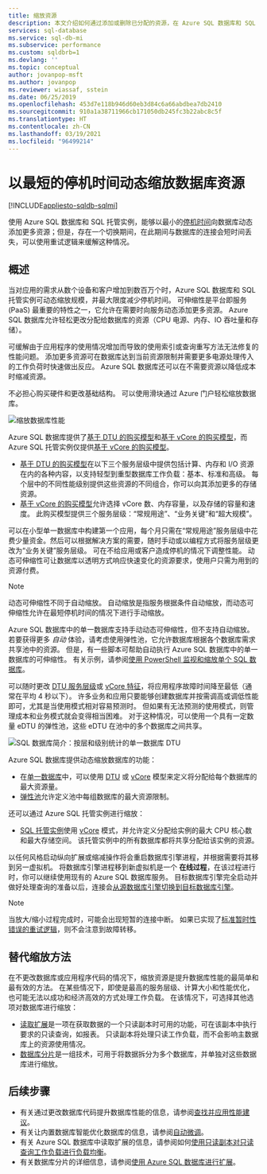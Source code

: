 ```yaml
---
title: 缩放资源
description: 本文介绍如何通过添加或删除已分配的资源，在 Azure SQL 数据库和 SQL 托管实例中缩放数据库。
services: sql-database
ms.service: sql-db-mi
ms.subservice: performance
ms.custom: sqldbrb=1
ms.devlang: ''
ms.topic: conceptual
author: jovanpop-msft
ms.author: jovanpop
ms.reviewer: wiassaf, sstein
ms.date: 06/25/2019
ms.openlocfilehash: 453d7e118b946d60eb3d84c6a66abdbea7db2410
ms.sourcegitcommit: 910a1a38711966cb171050db245fc3b22abc8c5f
ms.translationtype: HT
ms.contentlocale: zh-CN
ms.lasthandoff: 03/19/2021
ms.locfileid: "96499214"
---
```

# <a name="dynamically-scale-database-resources-with-minimal-downtime"></a>以最短的停机时间动态缩放数据库资源
[!INCLUDE[appliesto-sqldb-sqlmi](../includes/appliesto-sqldb-sqlmi.md)]

使用 Azure SQL 数据库和 SQL 托管实例，能够以最小的[停机时间](https://azure.microsoft.com/support/legal/sla/sql-database)向数据库动态添加更多资源；但是，存在一个切换期间，在此期间与数据库的连接会短时间丢失，可以使用重试逻辑来缓解这种情况。

## <a name="overview"></a>概述

当对应用的需求从数个设备和客户增加到数百万个时，Azure SQL 数据库和 SQL 托管实例可动态缩放规模，并最大限度减少停机时间。 可伸缩性是平台即服务 (PaaS) 最重要的特性之一，它允许在需要时向服务动态添加更多资源。 Azure SQL 数据库允许轻松更改分配给数据库的资源（CPU 电源、内存、IO 吞吐量和存储）。

可缓解由于应用程序的使用情况增加而导致的使用索引或查询重写方法无法修复的性能问题。 添加更多资源可在数据库达到当前资源限制并需要更多电源处理传入的工作负荷时快速做出反应。 Azure SQL 数据库还可以在不需要资源以降低成本时缩减资源。

不必担心购买硬件和更改基础结构。 可以使用滑块通过 Azure 门户轻松缩放数据库。

![缩放数据库性能](./media/scale-resources/scale-performance.svg)

Azure SQL 数据库提供了[基于 DTU 的购买模型](service-tiers-dtu.md)和[基于 vCore 的购买模型](service-tiers-vcore.md)，而 Azure SQL 托管实例仅提供[基于 vCore 的购买模型](service-tiers-vcore.md)。 

- [基于 DTU 的购买模型](service-tiers-dtu.md)在以下三个服务层级中提供包括计算、内存和 I/O 资源在内的各种内容，以支持轻型到重型数据库工作负载：基本、标准和高级。 每个层中的不同性能级别提供这些资源的不同组合，你可以向其添加更多的存储资源。
- [基于 vCore 的购买模型](service-tiers-vcore.md)允许选择 vCore 数、内存容量，以及存储的容量和速度。 此购买模型提供三个服务层级：“常规用途”、“业务关键”和“超大规模”。

可以在小型单一数据库中构建第一个应用，每个月只需在“常规用途”服务层级中花费少量资金。然后可以根据解决方案的需要，随时手动或以编程方式将服务层级更改为“业务关键”服务层级。 可在不给应用或客户造成停机的情况下调整性能。 动态可伸缩性可让数据库以透明方式响应快速变化的资源要求，使用户只需为用到的资源付费。

> [!NOTE]
> 动态可伸缩性不同于自动缩放。 自动缩放是指服务根据条件自动缩放，而动态可伸缩性允许在最短停机时间的情况下进行手动缩放。

Azure SQL 数据库中的单一数据库支持手动动态可伸缩性，但不支持自动缩放。 若要获得更多 *自动* 体验，请考虑使用弹性池，它允许数据库根据各个数据库需求共享池中的资源。
但是，有一些脚本可帮助自动执行 Azure SQL 数据库中的单一数据库的可伸缩性。 有关示例，请参阅[使用 PowerShell 监视和缩放单个 SQL 数据库](scripts/monitor-and-scale-database-powershell.md)。

可以随时更改 [DTU 服务层级](service-tiers-dtu.md)或 [vCore 特征](resource-limits-vcore-single-databases.md)，将应用程序故障时间降至最低（通常在平均 4 秒以下）。 许多业务和应用只要能够创建数据库并按需调高或调低性能即可，尤其是当使用模式相对容易预测时。 但如果有无法预测的使用模式，则管理成本和业务模式就会变得相当困难。 对于这种情况，可以使用一个具有一定数量 eDTU 的弹性池，这些 eDTU 在池中的多个数据库之间共享。

![SQL 数据库简介：按层和级别统计的单一数据库 DTU](./media/scale-resources/single_db_dtus.png)

Azure SQL 数据库提供动态缩放数据库的功能：

- 在[单一数据库](single-database-scale.md)中，可以使用 [DTU](resource-limits-dtu-single-databases.md) 或 [vCore](resource-limits-vcore-single-databases.md) 模型来定义将分配给每个数据库的最大资源量。
- [弹性池](elastic-pool-scale.md)允许定义池中每组数据库的最大资源限制。

还可以通过 Azure SQL 托管实例进行缩放： 

- [SQL 托管实例](../managed-instance/sql-managed-instance-paas-overview.md)使用 [vCore](../managed-instance/sql-managed-instance-paas-overview.md#vcore-based-purchasing-model) 模式，并允许定义分配给实例的最大 CPU 核心数和最大存储空间。 该托管实例中的所有数据库都将共享分配给该实例的资源。

以任何风格启动纵向扩展或缩减操作将会重启数据库引擎进程，并根据需要将其移到另一虚拟机。 将数据库引擎进程移到新虚拟机是一个 **在线过程**，在该过程进行时，你可以继续使用现有的 Azure SQL 数据库服务。 目标数据库引擎完全启动并做好处理查询的准备以后，连接会[从源数据库引擎切换到目标数据库引擎](single-database-scale.md#impact)。

> [!NOTE]
> 当放大/缩小过程完成时，可能会出现短暂的连接中断。 如果已实现了[标准暂时性错误的重试逻辑](troubleshoot-common-connectivity-issues.md#retry-logic-for-transient-errors)，则不会注意到故障转移。

## <a name="alternative-scale-methods"></a>替代缩放方法

在不更改数据库或应用程序代码的情况下，缩放资源是提升数据库性能的最简单和最有效的方法。 在某些情况下，即使是最高的服务层级、计算大小和性能优化，也可能无法以成功和经济高效的方式处理工作负载。 在该情况下，可选择其他选项对数据库进行缩放：

- [读取扩展](read-scale-out.md)是一项在获取数据的一个只读副本时可用的功能，可在该副本中执行要求的只读查询，如报表。 只读副本将处理只读工作负载，而不会影响主数据库上的资源使用情况。
- [数据库分片](elastic-scale-introduction.md)是一组技术，可用于将数据拆分为多个数据库，并单独对这些数据库进行缩放。

## <a name="next-steps"></a>后续步骤

- 有关通过更改数据库代码提升数据库性能的信息，请参阅[查找并应用性能建议](database-advisor-find-recommendations-portal.md)。
- 有关让内置数据库智能优化数据库的信息，请参阅[自动微调](automatic-tuning-overview.md)。
- 有关 Azure SQL 数据库中读取扩展的信息，请参阅如何[使用只读副本对只读查询工作负载进行负载均衡](read-scale-out.md)。
- 有关数据库分片的详细信息，请参阅[使用 Azure SQL 数据库进行扩展](elastic-scale-introduction.md)。

